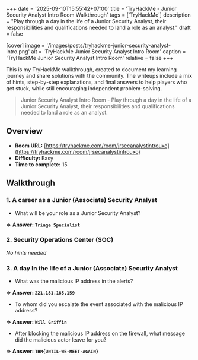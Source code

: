 +++
date = '2025-09-10T15:55:42+07:00'
title = 'TryHackMe - Junior Security Analyst Intro Room Walkthrough'
tags = ['TryHackMe']
description = "Play through a day in the life of a Junior Security Analyst, their responsibilities and qualifications needed to land a role as an analyst." 
draft = false

[cover]
  image = '/images/posts/tryhackme-junior-security-analyst-intro.png'
  alt = 'TryHackMe Junior Security Analyst Intro Room'
  caption = 'TryHackMe Junior Security Analyst Intro Room'
  relative = false
+++

This is my TryHackMe walkthrough, created to document my learning journey and share solutions with the community. The writeups include a mix of hints, step-by-step explanations, and final answers to help players who get stuck, while still encouraging independent problem-solving.

> Junior Security Analyst Intro Room - Play through a day in the life of a Junior Security Analyst, their responsibilities and qualifications needed to land a role as an analyst.

## Overview

-   **Room URL:** [https://tryhackme.com/room/jrsecanalystintrouxo](https://tryhackme.com/room/jrsecanalystintrouxo)
-   **Difficulty:** Easy
-   **Time to complete:** 15

## Walkthrough

### 1. A career as a Junior (Associate) Security Analyst

-   What will be your role as a Junior Security Analyst?

**=> Answer: `Triage Specialist`**

### 2. Security Operations Center (SOC)

_No hints needed_

### 3. A day In the life of a Junior (Associate) Security Analyst

-   <p>What was the malicious IP address in the alerts?<br /></p>

**=> Answer: `221.181.185.159`**

-   <p>To whom did you escalate the event associated with the malicious IP address?<br /></p>

**=> Answer: `Will Griffin`**

-   <p>After blocking the malicious IP address on the firewall, what message did the malicious actor leave for you?</p>

**=> Answer: `THM{UNTIL-WE-MEET-AGAIN}`**
